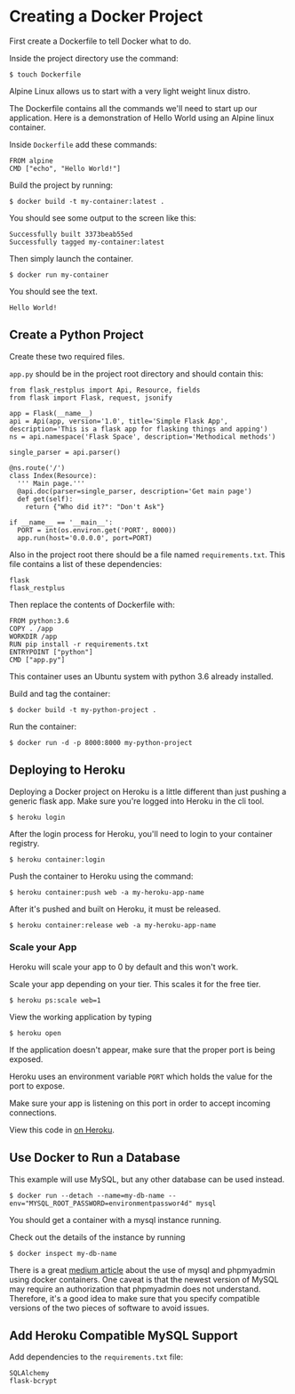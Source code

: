 # Creating a Docker Project

First create a Dockerfile to tell Docker what to do.

Inside the project directory use the command:

```
$ touch Dockerfile
```

Alpine Linux allows us to start with a very light weight linux distro.

The Dockerfile contains all the commands we'll need to start up our application. Here is a demonstration of Hello World using an Alpine linux container.

Inside `Dockerfile` add these commands:

```
FROM alpine
CMD ["echo", "Hello World!"]
```

Build the project by running:

```
$ docker build -t my-container:latest .
```

You should see some output to the screen like this:

```
Successfully built 3373beab55ed
Successfully tagged my-container:latest
```

Then simply launch the container.

```
$ docker run my-container
```

You should see the text.

```
Hello World!
```

## Create a Python Project

Create these two required files.

`app.py` should be in the project root directory and should contain this:

```
from flask_restplus import Api, Resource, fields
from flask import Flask, request, jsonify

app = Flask(__name__)
api = Api(app, version='1.0', title='Simple Flask App', description='This is a flask app for flasking things and apping')
ns = api.namespace('Flask Space', description='Methodical methods')

single_parser = api.parser()

@ns.route('/')
class Index(Resource):
  ''' Main page.'''
  @api.doc(parser=single_parser, description='Get main page')
  def get(self):
    return {"Who did it?": "Don't Ask"}

if __name__ == '__main__':
  PORT = int(os.environ.get('PORT', 8000))
  app.run(host='0.0.0.0', port=PORT)
```

Also in the project root there should be a file named `requirements.txt`. This file contains a list of these dependencies:

```
flask
flask_restplus
```

Then replace the contents of Dockerfile with:

```
FROM python:3.6
COPY . /app
WORKDIR /app
RUN pip install -r requirements.txt
ENTRYPOINT ["python"]
CMD ["app.py"]
```

This container uses an Ubuntu system with python 3.6 already installed.

Build and tag the container:

```
$ docker build -t my-python-project .
```

Run the container:

```
$ docker run -d -p 8000:8000 my-python-project
```

## Deploying to Heroku

Deploying a Docker project on Heroku is a little different than just pushing a generic flask app. Make sure you're logged into Heroku in the cli tool.

```
$ heroku login
```

After the login process for Heroku, you'll need to login to your container registry.

```
$ heroku container:login
```

Push the container to Heroku using the command:

```
$ heroku container:push web -a my-heroku-app-name
```

After it's pushed and built on Heroku, it must be released.

```
$ heroku container:release web -a my-heroku-app-name
```

### Scale your App
Heroku will scale your app to 0 by default and this won't work.

Scale your app depending on your tier. This scales it for the free tier.

```
$ heroku ps:scale web=1
```

View the working application by typing

```
$ heroku open
```

If the application doesn't appear, make sure that the proper port is being exposed.

Heroku uses an environment variable `PORT` which holds the value for the port to expose.

Make sure your app is listening on this port in order to accept incoming connections.

View this code in [on Heroku](http://simple-docker-app.herokuapp.com).

## Use Docker to Run a Database

This example will use MySQL, but any other database can be used instead.

```
$ docker run --detach --name=my-db-name --env="MYSQL_ROOT_PASSWORD=environmentpasswor4d" mysql
```

You should get a container with a mysql instance running.

Check out the details of the instance by running

```
$ docker inspect my-db-name
```

There is a great [medium article](https://medium.com/coderscorner/connecting-to-mysql-through-docker-997aa2c090cc) about the use of mysql and phpmyadmin using docker containers. One caveat is that the newest version of MySQL may require an authorization that phpmyadmin does not understand. Therefore, it's a good idea to make sure that you specify compatible versions of the two pieces of software to avoid issues.

## Add Heroku Compatible MySQL Support

Add dependencies to the `requirements.txt` file:

```
SQLAlchemy
flask-bcrypt
```
